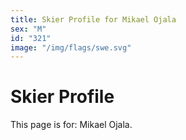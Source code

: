 ```yaml
---
title: Skier Profile for Mikael Ojala
sex: "M"
id: "321"
image: "/img/flags/swe.svg" 
---
```


# Skier Profile

This page is for: Mikael Ojala.
    